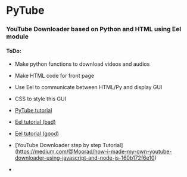 # PyTube

### YouTube Downloader based on Python and HTML using Eel module

#### ToDo:
  - Make python functions to download videos and audios
  - Make HTML code for front page
  - Use Eel to communicate between HTML/Py and display GUI
  - CSS to style this GUI

- [PyTube tutorial](https://towardsdatascience.com/build-a-youtube-downloader-with-python-8ef2e6915d97)
- [Eel tutorial (bad)](https://www.youtube.com/watch?v=vKyKZlPqO8I)
- [Eel tutorial (good)](https://www.youtube.com/watch?v=8eeUV1RHkmw)
- [YouTube Downloader step by step Tutorial] (https://medium.com/@Moorad/how-i-made-my-own-youtube-downloader-using-javascript-and-node-js-160b172f6e10) 
- 
